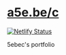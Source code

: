 # [a5e.be/c](https://a5e.be/c)
[![Netlify Status](https://api.netlify.com/api/v1/badges/680c9363-fb19-4d04-b3bc-5920c2e9ea71/deploy-status)](https://app.netlify.com/sites/portfolio-5ebec/deploys)

5ebec's portfolio